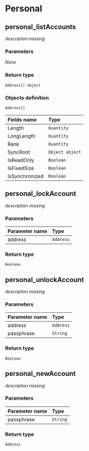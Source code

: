 # Personal

## personal\_listAccounts

_description missing_

### **Parameters**

_None_

### Return type

`Address[] object`

### Objects definition

`Address[]`

| Fields name | Type |
| :--- | :--- |
| Length | `Quantity` |
| LongLength | `Quantity` |
| Rank | `Quantity` |
| SyncRoot | `Object object` |
| IsReadOnly | `Boolean` |
| IsFixedSize | `Boolean` |
| IsSynchronized | `Boolean` |

## personal\_lockAccount

_description missing_

### **Parameters**

| Parameter name | Type |
| :--- | :--- |
| address | `Address` |

### Return type

`Boolean`

## personal\_unlockAccount

_description missing_

### **Parameters**

| Parameter name | Type |
| :--- | :--- |
| address | `Address` |
| passphrase | `String` |

### Return type

`Boolean`

## personal\_newAccount

_description missing_

### **Parameters**

| Parameter name | Type |
| :--- | :--- |
| passphrase | `String` |

### Return type

`Address`

